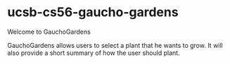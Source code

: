# ucsb-cs56-gaucho-gardens
Welcome to GauchoGardens

GauchoGardens allows users to select a plant that he wants to grow. It will also provide a short summary of how the user should plant. 
